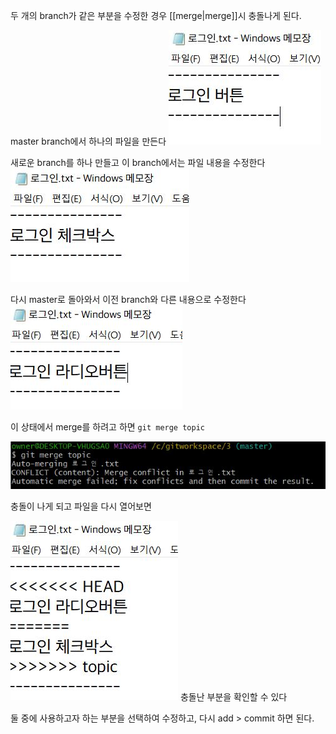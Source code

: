두 개의 branch가 같은 부분을 수정한 경우 [[merge|merge]]시 충돌나게 된다.


master branch에서 하나의 파일을 만든다
![Alt text](image/47.jpg)

새로운 branch를 하나 만들고 이 branch에서는 파일 내용을 수정한다
![Alt text](image/48.jpg)


다시 master로 돌아와서 이전 branch와 다른 내용으로 수정한다
![Alt text](image/49.jpg)



이 상태에서 merge를 하려고 하면
``git merge topic``

![Alt text](image/50.jpg)

충돌이 나게 되고
파일을 다시 열어보면

![Alt text](image/51.jpg)
충돌난 부분을 확인할 수 있다


둘 중에 사용하고자 하는 부분을 선택하여 수정하고,
다시 add > commit 하면 된다.